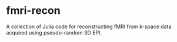 # fmri-recon
A collection of Julia code for reconstructing fMRI from k-space data acquired using pseudo-random 3D EPI.
